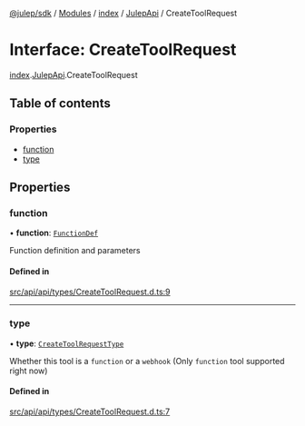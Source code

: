 [@julep/sdk](../README.md) / [Modules](../modules.md) / [index](../modules/index.md) / [JulepApi](../modules/index.JulepApi.md) / CreateToolRequest

# Interface: CreateToolRequest

[index](../modules/index.md).[JulepApi](../modules/index.JulepApi.md).CreateToolRequest

## Table of contents

### Properties

- [function](index.JulepApi.CreateToolRequest.md#function)
- [type](index.JulepApi.CreateToolRequest.md#type)

## Properties

### function

• **function**: [`FunctionDef`](index.JulepApi.FunctionDef.md)

Function definition and parameters

#### Defined in

[src/api/api/types/CreateToolRequest.d.ts:9](https://github.com/julep-ai/samantha-dev/blob/4200383/sdks/js/src/api/api/types/CreateToolRequest.d.ts#L9)

___

### type

• **type**: [`CreateToolRequestType`](../modules/index.JulepApi.md#createtoolrequesttype)

Whether this tool is a `function` or a `webhook` (Only `function` tool supported right now)

#### Defined in

[src/api/api/types/CreateToolRequest.d.ts:7](https://github.com/julep-ai/samantha-dev/blob/4200383/sdks/js/src/api/api/types/CreateToolRequest.d.ts#L7)
